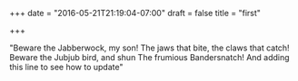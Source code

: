 +++
date = "2016-05-21T21:19:04-07:00"
draft = false
title = "first"

+++

"Beware the Jabberwock, my son!
  The jaws that bite, the claws that catch!
Beware the Jubjub bird, and shun
  The frumious Bandersnatch!
  And adding this line to see how to update"